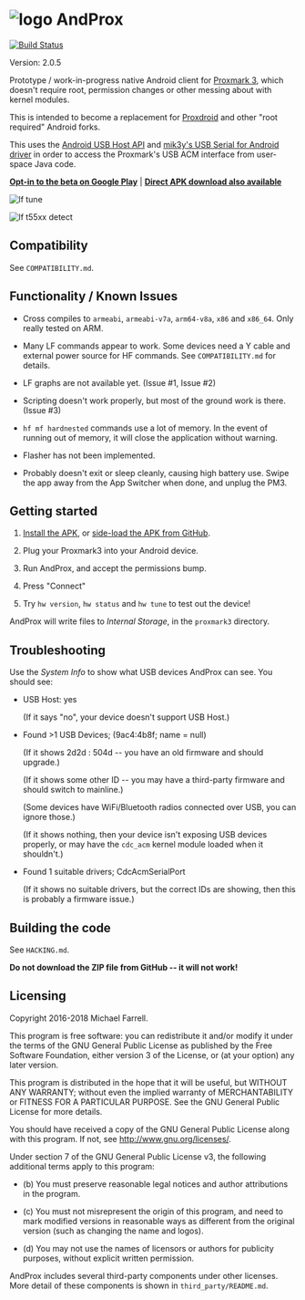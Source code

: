 # ![logo](https://github.com/AndProx/AndProx/raw/master/app/src/main/res/mipmap-hdpi/ic_launcher.png) AndProx

[![Build Status](https://travis-ci.org/AndProx/AndProx.svg?branch=master)](https://travis-ci.org/AndProx/AndProx)

Version: 2.0.5

Prototype / work-in-progress native Android client for [Proxmark 3][1], which doesn't require root,
permission changes or other messing about with kernel modules.

This is intended to become a replacement for [Proxdroid][3] and other "root required" Android forks.

This uses the [Android USB Host API][2] and [mik3y's USB Serial for Android driver][4] in order to
access the Proxmark's USB ACM interface from user-space Java code.

**[Opt-in to the beta on Google Play][7]** | **[Direct APK download also available][6]**

![lf tune](https://github.com/AndProx/AndProx/raw/master/assets/v2_phone/lf-tune.png)

![lf t55xx detect](https://github.com/AndProx/AndProx/raw/master/assets/v2_phone/t55xx-detect.png)

## Compatibility

See `COMPATIBILITY.md`.

## Functionality / Known Issues

- Cross compiles to `armeabi`, `armeabi-v7a`, `arm64-v8a`, `x86` and `x86_64`.  Only really tested
  on ARM.

- Many LF commands appear to work. Some devices need a Y cable and external power source for HF
  commands.  See `COMPATIBILITY.md` for details.

- LF graphs are not available yet. (Issue #1, Issue #2)

- Scripting doesn't work properly, but most of the ground work is there. (Issue #3)

- `hf mf hardnested` commands use a lot of memory. In the event of running out of memory, it will
  close the application without warning.

- Flasher has not been implemented.

- Probably doesn't exit or sleep cleanly, causing high battery use. Swipe the app away from the App
  Switcher when done, and unplug the PM3.

## Getting started

1. [Install the APK][7], or [side-load the APK from GitHub][6].

2. Plug your Proxmark3 into your Android device.

3. Run AndProx, and accept the permissions bump.

4. Press "Connect"

5. Try `hw version`, `hw status` and `hw tune` to test out the device!

AndProx will write files to _Internal Storage_, in the `proxmark3` directory.

## Troubleshooting

Use the _System Info_ to show what USB devices AndProx can see.  You should see:

* USB Host: yes

  (If it says "no", your device doesn't support USB Host.)

* Found >1 USB Devices; (9ac4:4b8f; name = null)

  (If it shows 2d2d : 504d -- you have an old firmware and should upgrade.)

  (If it shows some other ID -- you may have a third-party firmware and should switch to mainline.)

  (Some devices have WiFi/Bluetooth radios connected over USB, you can ignore those.)

  (If it shows nothing, then your device isn't exposing USB devices properly, or may have the
  `cdc_acm` kernel module loaded when it shouldn't.)

* Found 1 suitable drivers; CdcAcmSerialPort

  (If it shows no suitable drivers, but the correct IDs are showing, then this is probably a
  firmware issue.)

## Building the code

See `HACKING.md`.

**Do not download the ZIP file from GitHub -- it will not work!**

## Licensing

Copyright 2016-2018 Michael Farrell.

This program is free software: you can redistribute it and/or modify it under the terms of the GNU
General Public License as published by the Free Software Foundation, either version 3 of the
License, or (at your option) any later version.

This program is distributed in the hope that it will be useful, but WITHOUT ANY WARRANTY; without
even the implied warranty of MERCHANTABILITY or FITNESS FOR A PARTICULAR PURPOSE.  See the GNU
General Public License for more details.

You should have received a copy of the GNU General Public License along with this program.  If not,
see <http://www.gnu.org/licenses/>.

Under section 7 of the GNU General Public License v3, the following additional terms apply to
this program:

* (b) You must preserve reasonable legal notices and author attributions in the program.

* (c) You must not misrepresent the origin of this program, and need to mark modified versions in
  reasonable ways as different from the original version (such as changing the name and logos).

* (d) You may not use the names of licensors or authors for publicity purposes, without explicit
  written permission.

AndProx includes several third-party components under other licenses.  More detail of these
components is shown in `third_party/README.md`.

[0]: https://github.com/AndProx/AndProx
[1]: https://github.com/Proxmark/proxmark3
[2]: https://developer.android.com/guide/topics/connectivity/usb/host.html
[3]: https://github.com/Proxmark/proxmark3/wiki/android
[4]: https://github.com/mik3y/usb-serial-for-android
[6]: https://github.com/AndProx/AndProx/releases
[7]: https://play.google.com/apps/testing/au.id.micolous.andprox
